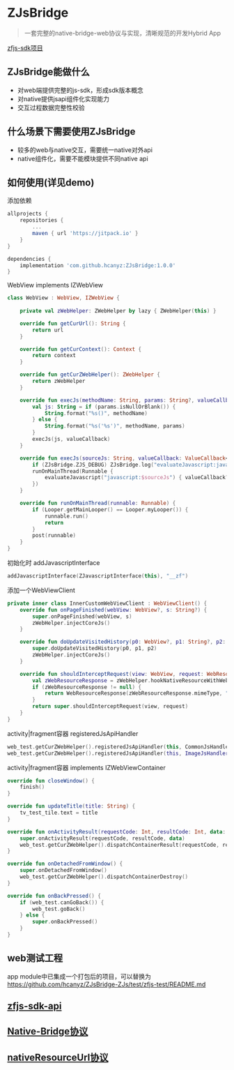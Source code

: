 ZJsBridge
===
> 一套完整的native-bridge-web协议与实现，清晰规范的开发Hybrid App

[zfjs-sdk项目](https://github.com/hcanyz/ZJsBridge-ZJs)

## ZJsBridge能做什么
- 对web端提供完整的js-sdk，形成sdk版本概念
- 对native提供jsapi组件化实现能力
- 交互过程数据完整性校验

## 什么场景下需要使用ZJsBridge
- 较多的web与native交互，需要统一native对外api
- native组件化，需要不能模块提供不同native api

## 如何使用(详见demo)

添加依赖
```groovy
allprojects {
    repositories {
        ...
        maven { url 'https://jitpack.io' }
    }
}

dependencies {
    implementation 'com.github.hcanyz:ZJsBridge:1.0.0'
}
```

WebView implements IZWebView
```kotlin
class WebView : WebView, IZWebView {
    
    private val zWebHelper: ZWebHelper by lazy { ZWebHelper(this) }

    override fun getCurUrl(): String {
        return url
    }

    override fun getCurContext(): Context {
        return context
    }

    override fun getCurZWebHelper(): ZWebHelper {
        return zWebHelper
    }

    override fun execJs(methodName: String, params: String?, valueCallback: ValueCallback<String>?) {
        val js: String = if (params.isNullOrBlank()) {
            String.format("%s()", methodName)
        } else {
            String.format("%s('%s')", methodName, params)
        }
        execJs(js, valueCallback)
    }

    override fun execJs(sourceJs: String, valueCallback: ValueCallback<String>?) {
        if (ZJsBridge.ZJS_DEBUG) ZJsBridge.log("evaluateJavascript:javascript:$sourceJs")
        runOnMainThread(Runnable {
            evaluateJavascript("javascript:$sourceJs") { valueCallback?.onReceiveValue(it) }
        })
    }

    override fun runOnMainThread(runnable: Runnable) {
        if (Looper.getMainLooper() == Looper.myLooper()) {
            runnable.run()
            return
        }
        post(runnable)
    }
}
```

初始化时 addJavascriptInterface
```kotlin
addJavascriptInterface(ZJavascriptInterface(this), "__zf")
```

添加一个WebViewClient
```kotlin
private inner class InnerCustomWebViewClient : WebViewClient() {
    override fun onPageFinished(webView: WebView?, s: String?) {
        super.onPageFinished(webView, s)
        zWebHelper.injectCoreJs()
    }

    override fun doUpdateVisitedHistory(p0: WebView?, p1: String?, p2: Boolean) {
        super.doUpdateVisitedHistory(p0, p1, p2)
        zWebHelper.injectCoreJs()
    }

    override fun shouldInterceptRequest(view: WebView, request: WebResourceRequest): WebResourceResponse? {
        val zWebResourceResponse = zWebHelper.hookNativeResourceWithWebViewRequest(request.url)
        if (zWebResourceResponse != null) {
            return WebResourceResponse(zWebResourceResponse.mimeType, "", zWebResourceResponse.data)
        }
        return super.shouldInterceptRequest(view, request)
    }
}
```

activity|fragment容器 registeredJsApiHandler
```kotlin
web_test.getCurZWebHelper().registeredJsApiHandler(this, CommonJsHandler::class.java)
web_test.getCurZWebHelper().registeredJsApiHandler(this, ImageJsHandler::class.java)
```

activity|fragment容器 implements IZWebViewContainer
```kotlin
override fun closeWindow() {
    finish()
}

override fun updateTitle(title: String) {
    tv_test_tile.text = title
}

override fun onActivityResult(requestCode: Int, resultCode: Int, data: Intent?) {
    super.onActivityResult(requestCode, resultCode, data)
    web_test.getCurZWebHelper().dispatchContainerResult(requestCode, resultCode, data)
}

override fun onDetachedFromWindow() {
    super.onDetachedFromWindow()
    web_test.getCurZWebHelper().dispatchContainerDestroy()
}

override fun onBackPressed() {
    if (web_test.canGoBack()) {
        web_test.goBack()
    } else {
        super.onBackPressed()
    }
}
```

## web测试工程
app module中已集成一个打包后的项目，可以替换为
https://github.com/hcanyz/ZJsBridge-ZJs/test/zfjs-test/README.md

## [zfjs-sdk-api](./readme-jssdk-api.md#zfjs-sdk说明文档)

## [Native-Bridge协议](./readme-protocol.md#协议)

## [nativeResourceUrl协议](./readme-nativeResourceUrl.md#协议)